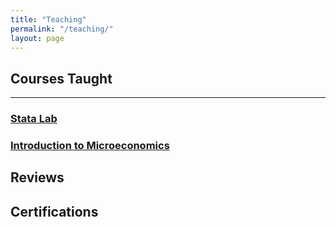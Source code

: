 ```yaml
---
title: "Teaching"
permalink: "/teaching/"
layout: page
---
```


## Courses Taught
___
### [Stata Lab](statalab.md) 
### [Introduction to Microeconomics](microecon.md)



## Reviews

## Certifications
